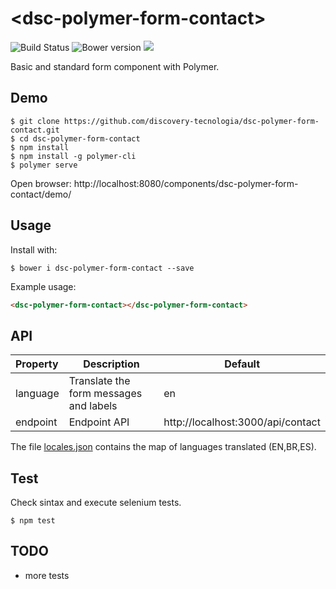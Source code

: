 # &#60;dsc-polymer-form-contact&#62;

![Build Status](https://travis-ci.org/discovery-tecnologia/dsc-polymer-form-contact.svg?branch=master)
![Bower version](https://img.shields.io/bower/v/dsc-polymer-form-contact.svg)
![](https://img.shields.io/pypi/l/Django.svg)

Basic and standard form component with Polymer.

## Demo

```
$ git clone https://github.com/discovery-tecnologia/dsc-polymer-form-contact.git
$ cd dsc-polymer-form-contact
$ npm install
$ npm install -g polymer-cli
$ polymer serve
```
Open browser: http://localhost:8080/components/dsc-polymer-form-contact/demo/

## Usage

Install with:

```
$ bower i dsc-polymer-form-contact --save
```

Example usage:

```html
<dsc-polymer-form-contact></dsc-polymer-form-contact>
```

## API

| Property       | Description                            | Default                           |
|:---------------|----------------------------------------|-----------------------------------|
| language       | Translate the form messages and labels | en                                |
| endpoint       | Endpoint API                           | http://localhost:3000/api/contact |

The file [locales.json](https://github.com/discovery-tecnologia/dsc-polymer-form-contact/blob/master/locales.json) contains the map of languages translated (EN,BR,ES).

## Test

Check sintax and execute selenium tests.

```
$ npm test
```

## TODO

 * more tests
